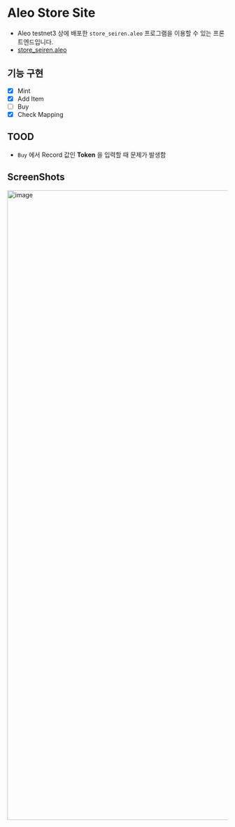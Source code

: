 # Aleo Store Site

- Aleo testnet3 상에 배포한 `store_seiren.aleo` 프로그램을 이용할 수 있는 프론트엔드입니다.
- [store_seiren.aleo](https://testnet3.aleoscan.io/program?id=store_seiren.aleo)

## 기능 구현
- [x] Mint
- [x] Add Item
- [ ] Buy
- [x] Check Mapping 

## TOOD
- `Buy` 에서 Record 값인 **Token** 을 입력할 때 문제가 발생함


## ScreenShots

<img width="1440" alt="image" src="https://i.ibb.co/br8K05X/image.png">
